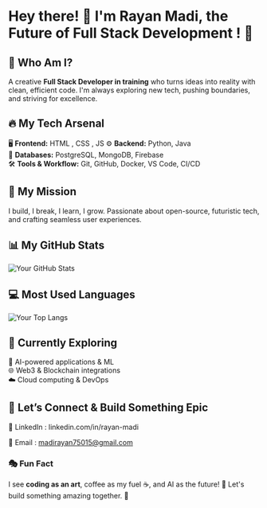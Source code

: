 # Hey there! 👋 I'm Rayan Madi, the Future of Full Stack Development ! 🚀

## 🌟 Who Am I?
A creative **Full Stack Developer in training** who turns ideas into reality with clean, efficient code. I'm always exploring new tech, pushing boundaries, and striving for excellence.

## 🔥 My Tech Arsenal
🖥️ **Frontend:** HTML , CSS , JS
⚙️ **Backend:**  Python, Java  
💾 **Databases:** PostgreSQL, MongoDB, Firebase  
🛠️ **Tools & Workflow:** Git, GitHub, Docker, VS Code, CI/CD

## 🚀 My Mission
I build, I break, I learn, I grow. Passionate about open-source, futuristic tech, and crafting seamless user experiences.


## 📊 My GitHub Stats

![Your GitHub Stats](https://github-readme-stats.vercel.app/api?username=Rayan-Madi&show_icons=true&hide_title=true&count_private=true&hide=prs)

## 💻 Most Used Languages

![Your Top Langs](https://github-readme-stats.vercel.app/api/top-langs/?username=Rayan-Madi&layout=compact&hide_title=true)


## 🧠 Currently Exploring
🤖 AI-powered applications & ML  
🌐 Web3 & Blockchain integrations  
☁️ Cloud computing & DevOps  

## 🎯 Let’s Connect & Build Something Epic

🔗 LinkedIn : linkedin.com/in/rayan-madi

📩 Email : madirayan75015@gmail.com 

### 🎭 Fun Fact
I see **coding as an art**, coffee as my fuel ☕, and AI as the future! 🤖 Let's build something amazing together. 🚀
